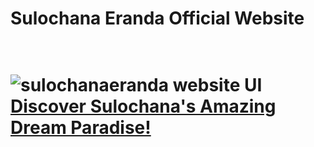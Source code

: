 <h1>Sulochana Eranda Official Website<h1>
<br>
<img src="https://sulochanaeranda.github.io/img/works/original-size/Screenshot%202022-02-02%20at%2016-48-39%20Sulochana%20Eranda%20Official%20WebSite.png" alt="sulochanaeranda website UI">
<br>
<a href="https://www.sulochanaeranda.github.io">Discover Sulochana's Amazing Dream Paradise!</a>
